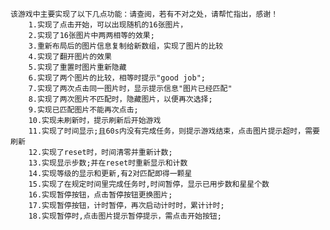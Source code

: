 	该游戏中主要实现了以下几点功能：请查阅，若有不对之处，请帮忙指出，感谢！
		1.实现了点击开始，可以出现随机的16张图片，
		2.实现了16张图片中两两相等的效果;
		3.重新布局后的图片信息复制给新数组，实现了图片的比较
		4.实现了翻开图片的效果
		5.实现了重置时图片重新隐藏
		6.实现了两个图片的比较，相等时提示"good job";
		7.实现了两次点击同一图片时，显示提示信息"图片已经匹配"
		8.实现了两次图片不匹配时，隐藏图片，以便再次选择;
		9.实现已匹配图片不能再次点击;
		10.实现未刷新时，提示刷新后开始游戏
		11.实现了时间显示;且60s内没有完成任务，则提示游戏结束，点击图片提示超时，需要刷新
		12.实现了reset时，时间清零并重新计数;
		13.实现显示步数;并在reset时重新显示和计数
		14.实现等级的显示和更新,有2对匹配即得一颗星
		15.实现了在规定时间里完成任务时,时间暂停，显示已用步数和星星个数
		16.实现暂停按钮，点击暂停按钮更换图片;
		17.实现暂停按钮，计时暂停，再次启动计时时，累计计时;
		18.实现暂停时,点击图片提示暂停提示，需点击开始按钮;
